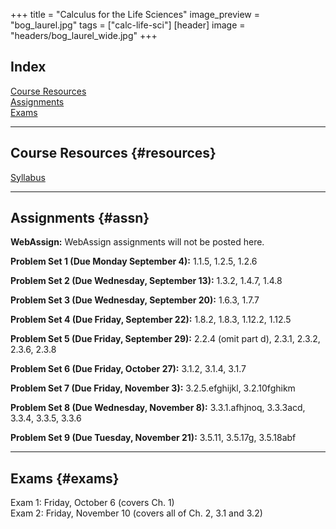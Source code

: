 +++
title = "Calculus for the Life Sciences"
image_preview = "bog_laurel.jpg"
tags = ["calc-life-sci"]
[header]
image = "headers/bog_laurel_wide.jpg"
+++

## Index

[Course Resources](#resources)  
[Assignments](#assn)  
[Exams](#exams)  

---------------------------------------------------------------------

## Course Resources {#resources}

[Syllabus](/courses/MATH160/syllabus/)

---------------------------------------------------------------------

## Assignments {#assn}

**WebAssign:** WebAssign assignments will not be posted here.

**Problem Set 1 (Due Monday September 4):** 1.1.5, 1.2.5, 1.2.6

**Problem Set 2 (Due Wednesday, September 13):** 1.3.2, 1.4.7, 1.4.8

**Problem Set 3 (Due Wednesday, September 20):** 1.6.3, 1.7.7

**Problem Set 4 (Due Friday, September 22):** 1.8.2, 1.8.3, 1.12.2, 1.12.5

**Problem Set 5 (Due Friday, September 29):** 2.2.4 (omit part d), 2.3.1, 2.3.2, 2.3.6, 2.3.8

**Problem Set 6 (Due Friday, October 27):** 3.1.2, 3.1.4, 3.1.7

**Problem Set 7 (Due Friday, November 3):** 3.2.5.efghijkl, 3.2.10fghikm

**Problem Set 8 (Due Wednesday, November 8):** 3.3.1.afhjnoq, 3.3.3acd, 3.3.4, 3.3.5, 3.3.6

**Problem Set 9 (Due Tuesday, November 21):** 3.5.11, 3.5.17g, 3.5.18abf

---------------------------------------------------------------------

## Exams {#exams}

Exam 1: Friday, October 6 (covers Ch. 1)  
Exam 2: Friday, November 10 (covers all of Ch. 2, 3.1 and 3.2)  